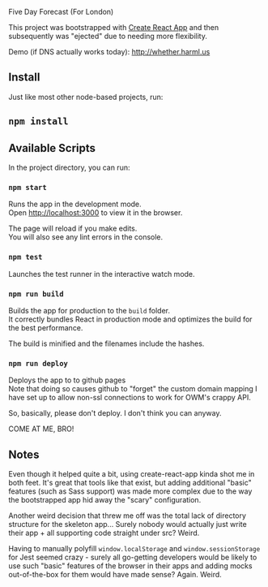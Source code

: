 Five Day Forecast (For London)

This project was bootstrapped with [Create React App](https://github.com/facebookincubator/create-react-app)
and then subsequently was "ejected" due to needing more flexibility.

Demo (if DNS actually works today): http://whether.harml.us

## Install

Just like most other node-based projects, run:

## `npm install`

## Available Scripts

In the project directory, you can run:

### `npm start`

Runs the app in the development mode.<br>
Open [http://localhost:3000](http://localhost:3000) to view it in the browser.

The page will reload if you make edits.<br>
You will also see any lint errors in the console.

### `npm test`

Launches the test runner in the interactive watch mode.

### `npm run build`

Builds the app for production to the `build` folder.<br>
It correctly bundles React in production mode and optimizes the build for the best performance.

The build is minified and the filenames include the hashes.

### `npm run deploy`

Deploys the app to to github pages<br>
Note that doing so causes github to "forget" the custom domain mapping
I have set up to allow non-ssl connections to work for OWM's crappy API.

So, basically, please don't deploy. I don't think you can anyway.

COME AT ME, BRO!

## Notes

Even though it helped quite a bit, using create-react-app kinda shot
me in both feet. It's great that tools like that exist, but adding
additional "basic" features (such as Sass support) was made more
complex due to the way the bootstrapped app hid away the "scary"
configuration.

Another weird decision that threw me off was the total lack of directory
structure for the skeleton app... Surely nobody would actually just
write their app + all supporting code straight under src? Weird.

Having to manually polyfill `window.localStorage` and `window.sessionStorage`
for Jest seemed crazy - surely all go-getting developers would be likely
to use such "basic" features of the browser in their apps and adding
mocks out-of-the-box for them would have made sense? Again. Weird.
